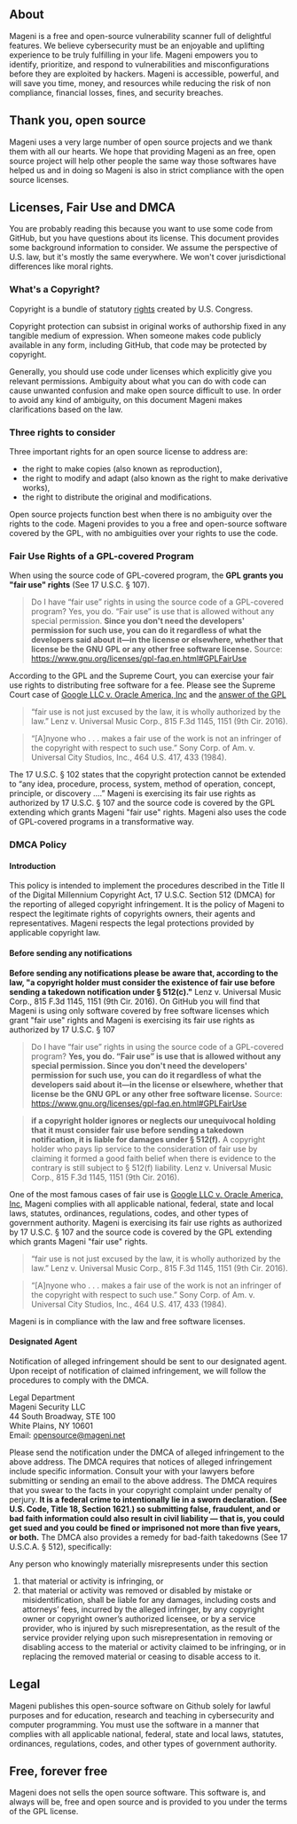 ## About

Mageni is a free and open-source vulnerability scanner full of delightful features. We believe cybersecurity must be an enjoyable and uplifting experience to be truly fulfilling in your life. Mageni empowers you to identify, prioritize, and respond to vulnerabilities and misconfigurations before they are exploited by hackers. Mageni is accessible, powerful, and will save you time, money, and resources while reducing the risk of non compliance, financial losses, fines, and security breaches.

## Thank you, open source
Mageni uses a very large number of open source projects and we thank them with all our hearts. We hope that providing Mageni as an free, open source project will help other people the same way those softwares have helped us and in doing so Mageni is also in strict compliance with the open source licenses. 

## Licenses, Fair Use and DMCA
You are probably reading this because you want to use some code from GitHub, but you have questions about its license. This document provides some background information to consider. We assume the perspective of U.S. law, but it's mostly the same everywhere. We won't cover jurisdictional differences like moral rights. 

### What's a Copyright?
Copyright is a bundle of statutory <a href="https://www.law.cornell.edu/uscode/text/17/106">rights</a> created by U.S. Congress.

Copyright protection can subsist in original works of authorship fixed in any tangible medium of expression. When someone makes code publicly available in any form, including GitHub, that code may be protected by copyright.

Generally, you should use code under licenses which explicitly give you relevant permissions. Ambiguity about what you can do with code can cause unwanted confusion and make open source difficult to use. In order to avoid any kind of ambiguity, on this document Mageni makes clarifications based on the law.

### Three rights to consider

Three important rights for an open source license to address are:

- the right to make copies (also known as reproduction),
- the right to modify and adapt (also known as the right to make derivative works),
- the right to distribute the original and modifications.

Open source projects function best when there is no ambiguity over the rights to the code. Mageni provides to you a free and open-source software covered by the GPL, with no ambiguities over your rights to use the code.

### Fair Use Rights of a GPL-covered Program
When using the source code of GPL-covered program, the **GPL grants you "fair use" rights** (See 17 U.S.C. § 107). 

> Do I have “fair use” rights in using the source code of a GPL-covered program?
> Yes, you do. “Fair use” is use that is allowed without any special permission. **Since you don't need the developers' permission for such use, you can do 
> it regardless of what the developers said about it—in the license or elsewhere, whether that license be the GNU GPL or any other free software license.**
> Source: <a href="https://www.gnu.org/licenses/gpl-faq.en.html#GPLFairUse">https://www.gnu.org/licenses/gpl-faq.en.html#GPLFairUse</a>

According to the GPL and the Supreme Court, you can exercise your fair use rights to distributing free software for a fee. Please see the Supreme Court case of <a href="https://www.supremecourt.gov/opinions/20pdf/18-956_d18f.pdf">Google LLC v. Oracle America, Inc</a> and the <a href="https://www.gnu.org/licenses/gpl-faq.en.html#DoesTheGPLAllowMoney">answer of the GPL</a> 

> “fair use is not just excused by the law, it is wholly authorized by the law.” Lenz v. Universal Music Corp., 815 F.3d 1145, 1151 (9th Cir. 2016).

> “[A]nyone who . . . makes a fair use of the work is not an infringer of the copyright with respect to such use.” Sony Corp. of Am. v. Universal City Studios, Inc., 464 U.S. 417, 433 (1984).

The 17 U.S.C. § 102 states that the copyright protection cannot be extended to “any idea, procedure, process, system, method of operation, concept, principle, or discovery ....” Mageni is exercising its fair use rights as authorized by 17 U.S.C. § 107 and the source code is covered by the GPL extending which grants Mageni "fair use" rights. Mageni also uses the code of GPL-covered programs in a transformative way.

### DMCA Policy

#### Introduction

This policy is intended to implement the procedures described in the Title II of the Digital Millennium Copyright Act, 17 U.S.C. Section 512 (DMCA) for the reporting of alleged copyright infringement. It is the policy of Mageni to respect the legitimate rights of copyrights owners, their agents and representatives. Mageni respects the legal protections provided by applicable copyright law. 

#### Before sending any notifications

**Before sending any notifications please be aware that, according to the law, "a copyright holder must consider the existence of fair use before sending a takedown notification under § 512(c)."** Lenz v. Universal Music Corp., 815 F.3d 1145, 1151 (9th Cir. 2016). On GitHub you will find that Mageni is using only software covered by free software licenses which grant "fair use" rights and Mageni is exercising its fair use rights as authorized by 17 U.S.C. § 107

> Do I have “fair use” rights in using the source code of a GPL-covered program?
> **Yes, you do. “Fair use” is use that is allowed without any special permission. Since you don't need the developers' permission for such use, you can do 
> it regardless of what the developers said about it—in the license or elsewhere, whether that license be the GNU GPL or any other free software license.**
> Source: <a href="https://www.gnu.org/licenses/gpl-faq.en.html#GPLFairUse">https://www.gnu.org/licenses/gpl-faq.en.html#GPLFairUse</a>

> **if a copyright holder ignores or neglects our unequivocal holding that it must consider fair use before sending a takedown notification, it is liable for  damages under § 512(f).** A copyright holder who pays  lip service to the consideration of fair use by claiming it formed a good faith belief when there is evidence to the contrary is still subject to §  512(f) liability. Lenz v. Universal Music Corp., 815 F.3d 1145, 1151 (9th Cir. 2016).

One of the most famous cases of fair use is <a href="https://www.supremecourt.gov/opinions/20pdf/18-956_d18f.pdf">Google LLC v. Oracle America, Inc</a>, Mageni complies with all applicable national, federal, state and local laws, statutes, ordinances, regulations, codes, and other types of government authority. Mageni is exercising its fair use rights as authorized by 17 U.S.C. § 107 and the source code is covered by the GPL extending which grants Mageni "fair use" rights.

> “fair use is not just excused by the law, it is wholly authorized by the law.” Lenz v. Universal Music Corp., 815 F.3d 1145, 1151 (9th Cir. 2016).

> “[A]nyone who . . . makes a fair use of the work is not an infringer of the copyright with respect to such use.” Sony Corp. of Am. v. Universal City Studios, Inc., 464 U.S. 417, 433 (1984).

Mageni is in compliance with the law and free software licenses.

#### Designated Agent

Notification of alleged infringement should be sent to our designated agent. Upon receipt of notification of claimed infringement, we will follow the procedures to comply with the DMCA.

Legal Department<br />
Mageni Security LLC<br />
44 South Broadway, STE 100<br />
White Plains, NY 10601<br />
Email: opensource@mageni.net

Please send the notification under the DMCA of alleged infringement to the above address. The DMCA requires that notices of alleged infringement include specific information. Consult your with your lawyers before submitting or sending an email to the above address. The DMCA requires that you swear to the facts in your copyright complaint under penalty of perjury. **It is a federal crime to intentionally lie in a sworn declaration. (See U.S. Code, Title 18, Section 1621.) so submitting false, fraudulent, and or bad faith information could also result in civil liability — that is, you could get sued and you could be fined or imprisoned not more than five years, or both.** The DMCA also provides a remedy for bad-faith takedowns (See 17 U.S.C.A. § 512), specifically:

Any person who knowingly materially misrepresents under this section

1. that material or activity is infringing, or
2. that material or activity was removed or disabled by mistake or misidentification, shall be liable for any damages, including costs and attorneys’ fees, incurred by the alleged infringer, by any copyright owner or copyright owner’s authorized licensee, or by a service provider, who is injured by such misrepresentation, as the result of the service provider relying upon such misrepresentation in removing or disabling access to the material or activity claimed to be infringing, or in replacing the removed material or ceasing to disable access to it.

## Legal
Mageni publishes this open-source software on Github solely for lawful purposes and for education, research and teaching in cybersecurity and computer programming. You must use the software in a manner that complies with all applicable national, federal, state and local laws, statutes, ordinances, regulations, codes, and other types of government authority. 

## Free, forever free

Mageni does not sells the open source software. This software is, and always will be, free and open source and is provided to you under the terms of the GPL license.
